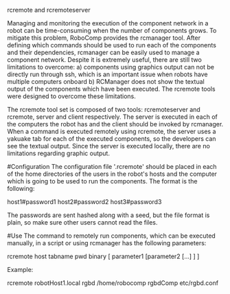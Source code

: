rcremote and rcremoteserver

Managing and monitoring the execution of the component network in a robot can be time-consuming when the number of components grows. To mitigate this problem, RoboComp provides the rcmanager tool. After defining which commands should be used to run each of the components and their dependencies, rcmanager can be easily used to manage a component network. Despite it is extremely useful, there are still two limitations to overcome: a) components using graphics output can not be directly run through ssh, which is an important issue when robots have multiple computers onboard b) RCManager does not show the textual output of the components which have been executed. The rcremote tools were designed to overcome these limitations.

The rcremote tool set is composed of two tools: rcremoteserver and rcremote, server and client respectively. The server is executed in each of the computers the robot has and the client should be invoked by rcmanager. When a command is executed remotely using rcremote, the server uses a yakuake tab for each of the executed components, so the developers can see the textual output. Since the server is executed locally, there are no limitations regarding graphic output.

#Configuration
The configuration file '.rcremote' should be placed in each of the home directories of the users in the robot's hosts and the computer which is going to be used to run the components. The format is the following:

 host1#password1
 host2#password2
 host3#password3

The passwords are sent hashed along with a seed, but the file format is plain, so make sure other users cannot read the files.


#Use
The command to remotely run components, which can be executed manually, in a script or using rcmanager has the following parameters:

 rcremote host tabname pwd binary [ parameter1 [parameter2 [...] ] ]

Example:

 rcremote robotHost1.local rgbd /home/robocomp rgbdComp etc/rgbd.conf


    
    




